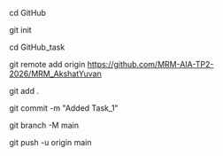 cd GitHub

git init

cd GitHub_task

git remote add origin https://github.com/MRM-AIA-TP2-2026/MRM_AkshatYuvan

git add .

git commit -m "Added Task_1"

git branch -M main

git push -u origin main
